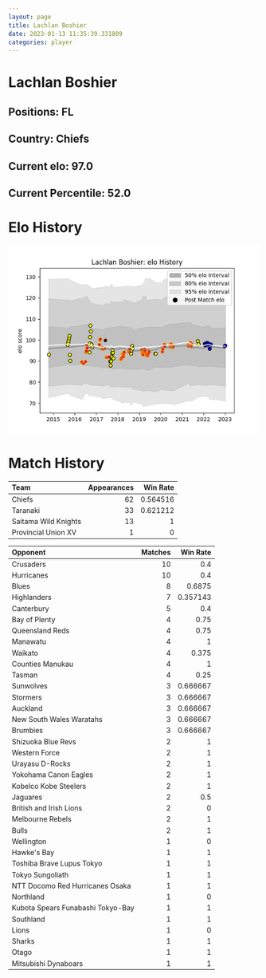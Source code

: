 ```yaml
---  
layout: page  
title: Lachlan Boshier  
date: 2023-01-13 11:35:39.331809  
categories: player  
---
```

# Lachlan Boshier

## Positions: FL

## Country: Chiefs

## Current elo: 97.0

## Current Percentile: 52.0

# Elo History


![elo history](history_LachlanBoshier.png)
# Match History


| Team                 |   Appearances |   Win Rate |
|:---------------------|--------------:|-----------:|
| Chiefs               |            62 |   0.564516 |
| Taranaki             |            33 |   0.621212 |
| Saitama Wild Knights |            13 |   1        |
| Provincial Union XV  |             1 |   0        |

| Opponent                          |   Matches |   Win Rate |
|:----------------------------------|----------:|-----------:|
| Crusaders                         |        10 |   0.4      |
| Hurricanes                        |        10 |   0.4      |
| Blues                             |         8 |   0.6875   |
| Highlanders                       |         7 |   0.357143 |
| Canterbury                        |         5 |   0.4      |
| Bay of Plenty                     |         4 |   0.75     |
| Queensland Reds                   |         4 |   0.75     |
| Manawatu                          |         4 |   1        |
| Waikato                           |         4 |   0.375    |
| Counties Manukau                  |         4 |   1        |
| Tasman                            |         4 |   0.25     |
| Sunwolves                         |         3 |   0.666667 |
| Stormers                          |         3 |   0.666667 |
| Auckland                          |         3 |   0.666667 |
| New South Wales Waratahs          |         3 |   0.666667 |
| Brumbies                          |         3 |   0.666667 |
| Shizuoka Blue Revs                |         2 |   1        |
| Western Force                     |         2 |   1        |
| Urayasu D-Rocks                   |         2 |   1        |
| Yokohama Canon Eagles             |         2 |   1        |
| Kobelco Kobe Steelers             |         2 |   1        |
| Jaguares                          |         2 |   0.5      |
| British and Irish Lions           |         2 |   0        |
| Melbourne Rebels                  |         2 |   1        |
| Bulls                             |         2 |   1        |
| Wellington                        |         1 |   0        |
| Hawke's Bay                       |         1 |   1        |
| Toshiba Brave Lupus Tokyo         |         1 |   1        |
| Tokyo Sungoliath                  |         1 |   1        |
| NTT Docomo Red Hurricanes Osaka   |         1 |   1        |
| Northland                         |         1 |   0        |
| Kubota Spears Funabashi Tokyo-Bay |         1 |   1        |
| Southland                         |         1 |   1        |
| Lions                             |         1 |   0        |
| Sharks                            |         1 |   1        |
| Otago                             |         1 |   1        |
| Mitsubishi Dynaboars              |         1 |   1        |
